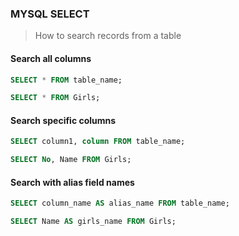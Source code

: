 ### MYSQL SELECT 
> How to search records from a table
#### **Search all columns**
```sql
SELECT * FROM table_name;
```
```sql
SELECT * FROM Girls;
```
#### **Search specific columns**
```sql
SELECT column1, column FROM table_name;
```
```sql
SELECT No, Name FROM Girls;
```
#### **Search with alias field names**
```sql
SELECT column_name AS alias_name FROM table_name;
```
```sql
SELECT Name AS girls_name FROM Girls;
```
